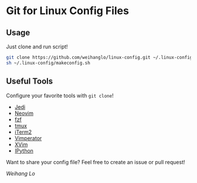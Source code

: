 Git for Linux Config Files
==========================

Usage
-----
Just clone and run script!

```bash
git clone https://github.com/weihanglo/linux-config.git ~/.linux-config
sh ~/.linux-config/makeconfig.sh
```

Useful Tools
------------

Configure your favorite tools with `git clone`!

- [Jedi](http://jedi.jedidjah.ch)
- [Neovim](https://neovim.io)
- [fzf](https://github.com/junegunn/fzf)
- [tmux](https://tmux.github.io)
- [iTerm2](https://www.iterm2.com)
- [Vimperator](http://www.vimperator.org)
- [XVim](http://xvim.org)
- [IPython](https://ipython.org)

Want to share your config file? 
Feel free to create an issue or pull request!

*Weihang Lo*
